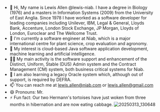 - 👋 Hi, My name is Lewis Allen @lewis-niab. I have a degree in Biology (1976) and a masters in Information Systems (2009) from the University of East Anglia. Since 1978 I have worked as a software developer for leading companies including Unilever, IBM, Legal & General, Lloyds Bank, Accenture, London Stock Exchange, JP Morgan, Lloyds of London, Euroclear and The Wellcome Trust.
- 🏢 I'm currently a software engineer at Niab, which is a major international centre for plant science, crop evaluation and agronomy.
- 👀 My interest is cloud-based Java software application development, machine learning and artificial intelligence.
- 👷‍♂️ My main activity is the software support and enhancement of the Distinct, Uniform, Stable (DUS) Admin system and the Contract Management (CM) system, both business critical systems for Niab.
- 🌱 I am also learning a legacy Oracle system which, although out of support, is required by DEFRA. 
- 📫 You can reach me at lewis.allen@niab.com or lewis.allen@gmail.com
- 😄 Pronouns: Mr.
- ⚡ Fun fact: Our two Hermann's tortoises have just woken from three months in hibernation and are now eating cabbage. 
![20250313_130648](https://github.com/user-attachments/assets/07764f9d-88a7-418f-96c9-2c5845171bf4)
<!---
lewis-niab/lewis-niab is a ✨ special ✨ repository because its `README.md` (this file) appears on your GitHub profile.
You can click the Preview link to take a look at your changes.
--->

